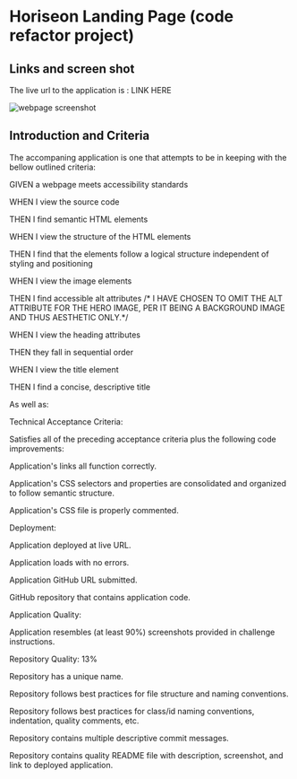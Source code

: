 # Horiseon Landing Page (code refactor project)

## Links and screen shot
The live url to the application is : LINK HERE

![webpage screenshot](https://i.postimg.cc/wHLZzThC/01-html-css-git-homework-demo.png)

## Introduction and Criteria

The accompaning application is one that attempts to be in keeping with the bellow outlined criteria:

GIVEN a webpage meets accessibility standards

WHEN I view the source code

THEN I find semantic HTML elements

WHEN I view the structure of the HTML elements

THEN I find that the elements follow a logical structure independent of styling and positioning

WHEN I view the image elements

THEN I find accessible alt attributes /* I HAVE CHOSEN TO OMIT THE ALT ATTRIBUTE FOR THE HERO IMAGE, PER IT BEING A BACKGROUND IMAGE AND THUS AESTHETIC ONLY.*/

WHEN I view the heading attributes

THEN they fall in sequential order

WHEN I view the title element

THEN I find a concise, descriptive title

As well as:

Technical Acceptance Criteria: 

Satisfies all of the preceding acceptance criteria plus the following code improvements:

Application's links all function correctly.

Application's CSS selectors and properties are consolidated and organized to follow semantic structure.

Application's CSS file is properly commented.

Deployment: 

Application deployed at live URL.

Application loads with no errors.

Application GitHub URL submitted.

GitHub repository that contains application code.

Application Quality: 

Application resembles (at least 90%) screenshots provided in challenge instructions.

Repository Quality: 13%

Repository has a unique name.

Repository follows best practices for file structure and naming conventions.

Repository follows best practices for class/id naming conventions, indentation, quality comments, etc.

Repository contains multiple descriptive commit messages.

Repository contains quality README file with description, screenshot, and link to deployed application.




